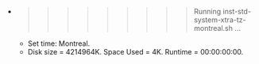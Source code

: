 * >>>>>>>>> Running inst-std-system-xtra-tz-montreal.sh ...
  * Set time: Montreal.
  * Disk size = 4214964K. Space Used = 4K. Runtime = 00:00:00:00.
